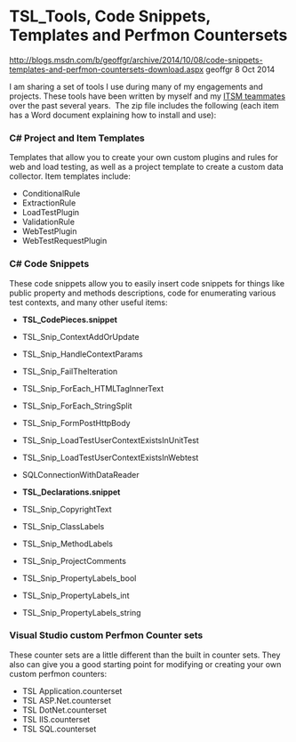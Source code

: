 # TSL_Tools, Code Snippets, Templates and Perfmon Countersets

http://blogs.msdn.com/b/geoffgr/archive/2014/10/08/code-snippets-templates-and-perfmon-countersets-download.aspx
geoffgr 8 Oct 2014

I am sharing a set of tools I use during many of my engagements and projects. These tools have been written by myself and my [ITSM teammates](http://blogs.msdn.com/b/testingspot/) over the past several years.  The zip file includes the following (each item has a Word document explaining how to install and use):

### C# Project and Item Templates

Templates that allow you to create your own custom plugins and rules for web and load testing, as well as a project template to create a custom data collector. Item templates include:

*   ConditionalRule
*   ExtractionRule
*   LoadTestPlugin
*   ValidationRule
*   WebTestPlugin
*   WebTestRequestPlugin

### C# Code Snippets

These code snippets allow you to easily insert code snippets for things like public property and methods descriptions, code for enumerating various test contexts, and many other useful items:

*   **TSL_CodePieces.snippet**

  *   TSL_Snip_ContextAddOrUpdate
  *   TSL_Snip_HandleContextParams
  *   TSL_Snip_FailTheIteration
  *   TSL_Snip_ForEach_HTMLTagInnerText
  *   TSL_Snip_ForEach_StringSplit
  *   TSL_Snip_FormPostHttpBody
  *   TSL_Snip_LoadTestUserContextExistsInUnitTest
  *   TSL_Snip_LoadTestUserContextExistsInWebtest
  *   SQLConnectionWithDataReader

*   **TSL_Declarations.snippet**

  *   TSL_Snip_CopyrightText
  *   TSL_Snip_ClassLabels
  *   TSL_Snip_MethodLabels
  *   TSL_Snip_ProjectComments
  *   TSL_Snip_PropertyLabels_bool
  *   TSL_Snip_PropertyLabels_int
  *   TSL_Snip_PropertyLabels_string

### Visual Studio custom Perfmon Counter sets

These counter sets are a little different than the built in counter sets. They also can give you a good starting point for modifying or creating your own custom perfmon counters:

*   TSL Application.counterset
*   TSL ASP.Net.counterset
*   TSL DotNet.counterset
*   TSL IIS.counterset
*   TSL SQL.counterset

